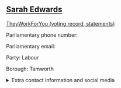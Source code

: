 ## <a href="https://members.parliament.uk/member/5001/contact">Sarah Edwards</a>

<a href="https://www.theyworkforyou.com/mp/26277/sarah_edwards/tamworth">TheyWorkForYou (voting record, statements)</a> 

Parliamentary phone number:  

Parliamentary email:  

Party: Labour 

Borough: Tamworth 

<details><summary>Extra contact information and social media</summary> 
<li>Website:</li>
<li>Twitter:</li>
<li>Constituency office phone number:</li>
<li>Constituency office email:</li>
<li>Facebook:</li>
<li>Instagram:</li>
<li>Youtube:</li>
<li>Linkedin:</li>
<li>Government department phone number:</li>
<li>Government department email:</li>
<li>Threads:</li>
<li>Party office phone number:</li>
<li>Party office email:</li>
<li>Tiktok:</li>
</details>